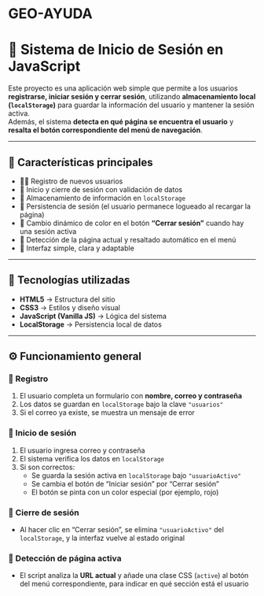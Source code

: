 # GEO-AYUDA
# 🔐 Sistema de Inicio de Sesión en JavaScript

Este proyecto es una aplicación web simple que permite a los usuarios **registrarse, iniciar sesión y cerrar sesión**, utilizando **almacenamiento local (`localStorage`)** para guardar la información del usuario y mantener la sesión activa.  
Además, el sistema **detecta en qué página se encuentra el usuario** y **resalta el botón correspondiente del menú de navegación**.  

---

## 🚀 Características principales

- 🧍‍♂️ Registro de nuevos usuarios  
- 🔑 Inicio y cierre de sesión con validación de datos  
- 💾 Almacenamiento de información en `localStorage`  
- 🔄 Persistencia de sesión (el usuario permanece logueado al recargar la página)  
- 🎨 Cambio dinámico de color en el botón **“Cerrar sesión”** cuando hay una sesión activa  
- 📍 Detección de la página actual y resaltado automático en el menú  
- 📱 Interfaz simple, clara y adaptable  

---

## 🧠 Tecnologías utilizadas

- **HTML5** → Estructura del sitio  
- **CSS3** → Estilos y diseño visual  
- **JavaScript (Vanilla JS)** → Lógica del sistema  
- **LocalStorage** → Persistencia local de datos  

---

## ⚙️ Funcionamiento general

### 🔹 Registro
1. El usuario completa un formulario con **nombre, correo y contraseña**  
2. Los datos se guardan en `localStorage` bajo la clave `"usuarios"`  
3. Si el correo ya existe, se muestra un mensaje de error  

### 🔹 Inicio de sesión
1. El usuario ingresa correo y contraseña  
2. El sistema verifica los datos en `localStorage`  
3. Si son correctos:
   - Se guarda la sesión activa en `localStorage` bajo `"usuarioActivo"`  
   - Se cambia el botón de “Iniciar sesión” por “Cerrar sesión”  
   - El botón se pinta con un color especial (por ejemplo, rojo)  

### 🔹 Cierre de sesión
- Al hacer clic en “Cerrar sesión”, se elimina `"usuarioActivo"` del `localStorage`, y la interfaz vuelve al estado original  

### 🔹 Detección de página activa
- El script analiza la **URL actual** y añade una clase CSS (`active`) al botón del menú correspondiente, para indicar en qué sección está el usuario  

